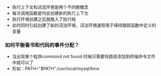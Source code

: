 - 执行上下文和词法环境是两个不同额概念
- 每次调用函数是均会创建新的执行上下文
- 执行环境创建之后就推入了执行栈
- 此时同时引起创建了新的词法环境，词法环境通常用于保持跟踪函数中定义的变量

### 如何平衡看书和代码的事件分配？

- 当出现某个程序commond not found 时候只需要将路径添加到终端命令文件中就可以了
- 形如：PATH="$PATH":/usr/local/mysql/bins